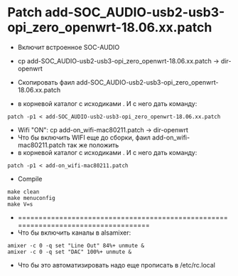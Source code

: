 # Patch add-SOC_AUDIO-usb2-usb3-opi_zero_openwrt-18.06.xx.patch
* Включит встроенное SOC-AUDIO

* cp add-SOC_AUDIO-usb2-usb3-opi_zero_openwrt-18.06.xx.patch -> dir-openwrt
* Скопировать фаил add-SOC_AUDIO-usb2-usb3-opi_zero_openwrt-18.06.xx.patch
* в корневой каталог с исходиками <dir-openwrt>. И с него дать команду:
```
patch -p1 < add-SOC_AUDIO-usb2-usb3-opi_zero_openwrt-18.06.xx.patch
```
* Wifi "ON": cp add-on_wifi-mac80211.patch -> dir-openwrt
* Что бы включить WIFI еще до сборки, фаил add-on_wifi-mac80211.patch так же положить
* в корневой каталог с исходиками <dir-openwrt>. И с него дать команду:
```
patch -p1 < add-on_wifi-mac80211.patch
```
* Compile
```
make clean
make menuconfig
make V=s
```
* ===================================================================================
* Что бы включить каналы в alsamixer:
```
amixer -c 0 -q set "Line Out" 84%+ unmute &
amixer -c 0 -q set "DAC" 100%+ unmute &
```
* Что бы это автоматизировать надо еще прописать в /etc/rc.local


